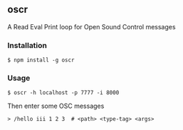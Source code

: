 ## oscr
A Read Eval Print loop for Open Sound Control messages

### Installation
```
$ npm install -g oscr
```

### Usage
```
$ oscr -h localhost -p 7777 -i 8000
```
Then enter some OSC messages

```
> /hello iii 1 2 3  # <path> <type-tag> <args>
```